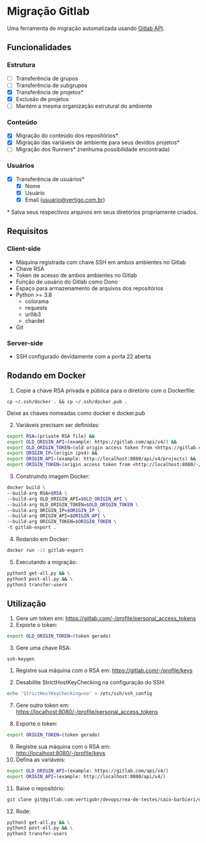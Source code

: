 # Migração Gitlab

Uma ferramenta de migração automatizada usando [Gitlab API](https://docs.gitlab.com/ee/api/).

## Funcionalidades

### Estrutura

- [ ] Transferência de grupos
- [ ] Transferência de subgrupos
- [x] Transferência de projetos*
- [x] Exclusão de projetos
- [ ] Mantém a mesma organização estrutural do ambiente

### Conteúdo

- [x] Migração do conteúdo dos repositórios*
- [x] Migração das variáveis de ambiente para seus devidos projetos*
- [ ] Migração dos Runners* (nenhuma possibilidade encontrada)

### Usuários

- [x] Transferência de usuários*
  - [x] Nome
  - [x] Usuário
  - [x] Email (usuario@vertigo.com.br)

\* Salva seus respectivos arquivos em seus diretórios propriamente criados.

## Requisitos

### Client-side

- Máquina registrada com chave SSH em ambos ambientes no Gitlab
- Chave RSA
- Token de acesso de ambos ambientes no Gitlab
- Função de usuário do Gitlab como Dono
- Espaço para armazenamento de arquivos dos repositórios
- Python >= 3.8
  - colorama
  - requests
  - urllib3
  - chardet
- Git

### Server-side

- SSH configurado devidamente com a porta 22 aberta

## Rodando em Docker

1. Copie a chave RSA privada e pública para o diretório com o Dockerfile: 
  
`cp ~/.ssh/docker . && cp ~/.ssh/docker.pub .`

Deixe as chaves nomeadas como docker e docker.pub

2. Variáveis precisam ser definidas:

```bash
export RSA=(private RSA file) &&
export OLD_ORIGIN_API=(example: https://gitlab.com/api/v4/) &&
export OLD_ORIGIN_TOKEN=(old origin access token from <https://gitlab.com/-/profile/personal_access_tokens>) &&
export ORIGIN_IP=(origin ipv4) &&
export ORIGIN_API=(example: http://localhost:8080/api/v4/projects) &&
export ORIGIN_TOKEN=(origin access token from <http://localhost:8080/-/profile/personal_access_tokens>)
```

3. Construindo imagem Docker:

```bash
docker build \
--build-arg RSA=$RSA \
--build-arg OLD_ORIGIN_API=$OLD_ORIGIN_API \
--build-arg OLD_ORIGIN_TOKEN=$OLD_ORIGIN_TOKEN \
--build-arg ORIGIN_IP=$ORIGIN_IP \
--build-arg ORIGIN_API=$ORIGIN_API \
--build-arg ORIGIN_TOKEN=$ORIGIN_TOKEN \
-t gitlab-export .
```

4. Rodando em Docker:

```bash
docker run -it gitlab-export
```

5. Executando a migração:

```bash
python3 get-all.py && \
python3 post-all.py && \
python3 transfer-users
```

## Utilização

1. Gere um token em: <https://gitlab.com/-/profile/personal_access_tokens>
2. Exporte o token: 

```bash
export OLD_ORIGIN_TOKEN=(token gerado)
```

3. Gere uma chave RSA: 

`ssh-keygen`

1. Registre sua máquina com o RSA em: <https://gitlab.com/-/profile/keys>

2. Desabilite StrictHostKeyChecking na configuração do SSH:

```bash
echo 'StrictHostKeyChecking=no' > /etc/ssh/ssh_config
```

7. Gere outro token em: <https://localhost:8080/-/profile/personal_access_tokens>

8.  Exporte o token: 

```bash
export ORIGIN_TOKEN=(token gerado)
```

9.  Registre sua máquina com o RSA em: <http://localhost:8080/-/profile/keys>
10. Defina as variáveis:

```bash
export OLD_ORIGIN_API=(example: https://gitlab.com/api/v4/)
export ORIGIN_API=(example: http://localhost:8080/api/v4/)
```

11. Baixe o repositório:

```bash
git clone git@gitlab.com:vertigobr/devops/rea-de-testes/caio-barbieri/exportacao-gitlab.git && cd exportacao-gitlab
```

12. Rode:

```bash
python3 get-all.py && \
python3 post-all.py && \
python3 transfer-users
```
